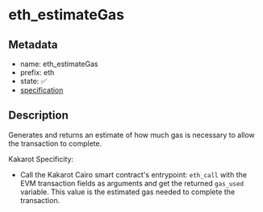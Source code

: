 # eth_estimateGas

## Metadata

- name: eth_estimateGas
- prefix: eth
- state: ✅
- [specification](https://github.com/ethereum/execution-apis/blob/6709c2a795b707202e93c4f2867fa0bf2640a84f/src/eth/execute.yaml#L16)

## Description

Generates and returns an estimate of how much gas is necessary to allow the
transaction to complete.

Kakarot Specificity:

- Call the Kakarot Cairo smart contract's entrypoint: `eth_call` with the EVM
  transaction fields as arguments and get the returned `gas_used` variable. This
  value is the estimated gas needed to complete the transaction.
